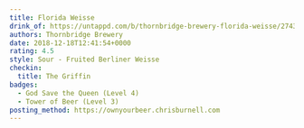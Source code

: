 ```yaml
---
title: Florida Weisse
drink_of: https://untappd.com/b/thornbridge-brewery-florida-weisse/2743306
authors: Thornbridge Brewery
date: 2018-12-18T12:41:54+0000
rating: 4.5
style: Sour - Fruited Berliner Weisse
checkin:
  title: The Griffin
badges:
  - God Save the Queen (Level 4)
  - Tower of Beer (Level 3)
posting_method: https://ownyourbeer.chrisburnell.com
---
```

